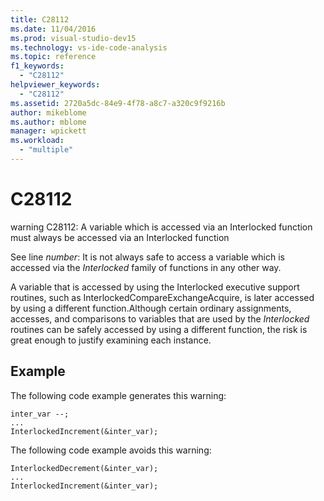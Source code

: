 ```yaml
---
title: C28112
ms.date: 11/04/2016
ms.prod: visual-studio-dev15
ms.technology: vs-ide-code-analysis
ms.topic: reference
f1_keywords:
  - "C28112"
helpviewer_keywords:
  - "C28112"
ms.assetid: 2720a5dc-84e9-4f78-a8c7-a320c9f9216b
author: mikeblome
ms.author: mblome
manager: wpickett
ms.workload:
  - "multiple"
---
```

# C28112
warning C28112: A variable which is accessed via an Interlocked function must always be accessed via an Interlocked function

 See line *number*: It is not always safe to access a variable which is accessed via the *Interlocked* family of functions in any other way.

 A variable that is accessed by using the Interlocked executive support routines, such as InterlockedCompareExchangeAcquire, is later accessed by using a different function.Although certain ordinary assignments, accesses, and comparisons to variables that are used by the *Interlocked* routines can be safely accessed by using a different function, the risk is great enough to justify examining each instance.

## Example
 The following code example generates this warning:

```
inter_var --;
...
InterlockedIncrement(&inter_var);
```

 The following code example avoids this warning:

```
InterlockedDecrement(&inter_var);
...
InterlockedIncrement(&inter_var);
```
